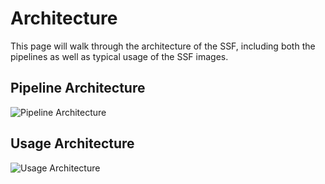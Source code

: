 # Architecture

This page will walk through the architecture of the SSF, including both the pipelines as well as typical usage of the SSF images.

## Pipeline Architecture

![Pipeline Architecture](/img/ssf/ssf-pipelines-arch-diagram.png)

## Usage Architecture

![Usage Architecture](/img/ssf/ssf-usage-arch-diagram.png)
